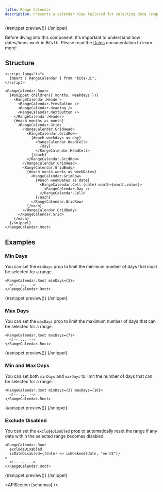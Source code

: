 ```yaml
---
title: Range Calendar
description: Presents a calendar view tailored for selecting date ranges.
---
```


<script>
	import { APISection, ComponentPreview, RangeCalendarDemo, Callout, RangeCalendarDemoMin, RangeCalendarDemoMax, RangeCalendarDemoMinMax, RangeCalendarDemoExcludeDisabled } from '$lib/components/index.js'
	let { schemas } = $props()
</script>

<ComponentPreview name="range-calendar-demo" componentName="Range Calendar">

{#snippet preview()}
<RangeCalendarDemo />
{/snippet}

</ComponentPreview>

<Callout type="tip" title="Heads up!">

Before diving into this component, it's important to understand how dates/times work in Bits UI. Please read the [Dates](/docs/dates) documentation to learn more!

</Callout>

## Structure

```svelte
<script lang="ts">
  import { RangeCalendar } from "bits-ui";
</script>

<RangeCalendar.Root>
  {#snippet children({ months, weekdays })}
    <RangeCalendar.Header>
      <RangeCalendar.PrevButton />
      <RangeCalendar.Heading />
      <RangeCalendar.NextButton />
    </RangeCalendar.Header>
    {#each months as month}
      <RangeCalendar.Grid>
        <RangeCalendar.GridHead>
          <RangeCalendar.GridRow>
            {#each weekdays as day}
              <RangeCalendar.HeadCell>
                {day}
              </RangeCalendar.HeadCell>
            {/each}
          </RangeCalendar.GridRow>
        </RangeCalendar.GridHead>
        <RangeCalendar.GridBody>
          {#each month.weeks as weekDates}
            <RangeCalendar.GridRow>
              {#each weekDates as date}
                <RangeCalendar.Cell {date} month={month.value}>
                  <RangeCalendar.Day />
                </RangeCalendar.Cell>
              {/each}
            </RangeCalendar.GridRow>
          {/each}
        </RangeCalendar.GridBody>
      </RangeCalendar.Grid>
    {/each}
  {/snippet}
</RangeCalendar.Root>
```

## Examples

### Min Days

You can set the `minDays` prop to limit the minimum number of days that must be selected for a range.

```svelte
<RangeCalendar.Root minDays={3}>
  <!-- ... -->
</RangeCalendar.Root>
```

<ComponentPreview variant="collapsed" name="range-calendar-demo-min" componentName="Range Calendar">

{#snippet preview()}
<RangeCalendarDemoMin />
{/snippet}

</ComponentPreview>

### Max Days

You can set the `maxDays` prop to limit the maximum number of days that can be selected for a range.

```svelte
<RangeCalendar.Root maxDays={7}>
  <!-- ... -->
</RangeCalendar.Root>
```

<ComponentPreview variant="collapsed" name="range-calendar-demo-max" componentName="Range Calendar">

{#snippet preview()}
<RangeCalendarDemoMax />
{/snippet}

</ComponentPreview>

### Min and Max Days

You can set both `minDays` and `maxDays` to limit the number of days that can be selected for a range.

```svelte
<RangeCalendar.Root minDays={3} maxDays={10}>
  <!-- ... -->
</RangeCalendar.Root>
```

<ComponentPreview variant="collapsed" name="range-calendar-demo-min-max" componentName="Range Calendar">

{#snippet preview()}
<RangeCalendarDemoMinMax />
{/snippet}

</ComponentPreview>

### Exclude Disabled

You can set the `excludeDisabled` prop to automatically reset the range if any date within the selected range becomes disabled.

```svelte
<RangeCalendar.Root
  excludeDisabled
  isDateDisabled={(date) => isWeekend(date, "en-US")}
>
  <!-- ... -->
</RangeCalendar.Root>
```

<ComponentPreview variant="collapsed" name="range-calendar-demo-exclude-disabled" componentName="Range Calendar">

{#snippet preview()}
<RangeCalendarDemoExcludeDisabled />
{/snippet}

</ComponentPreview>

<APISection {schemas} />
